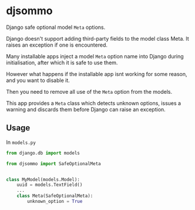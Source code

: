 # djsommo

Django safe optional model `Meta` options.

Django doesn't support adding third-party fields to the model class Meta.
It raises an exception if one is encountered.

Many installable apps inject a model `Meta` option name into Django
during initialisation, after which it is safe to use them.

However what happens if the installable app isnt working for some reason,
and you want to disable it.

Then you need to remove all use of the `Meta` option from the models.

This app provides a `Meta` class which detects unknown options,
issues a warning and discards them before Django can raise an exception.

## Usage

In `models.py`

```py
from django.db import models

from djsommo import SafeOptionalMeta


class MyModel(models.Model):
    uuid = models.TextField()
    ...
    class Meta(SafeOptionalMeta):
        unknown_option = True
```
